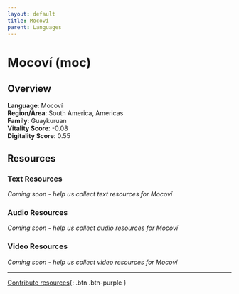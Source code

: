 ```yaml
---
layout: default
title: Mocoví
parent: Languages
---
```


# Mocoví (moc)

## Overview

**Language**: Mocoví  
**Region/Area**: South America, Americas  
**Family**: Guaykuruan  
**Vitality Score**: -0.08  
**Digitality Score**: 0.55  

## Resources

### Text Resources
*Coming soon - help us collect text resources for Mocoví*

### Audio Resources
*Coming soon - help us collect audio resources for Mocoví*

### Video Resources
*Coming soon - help us collect video resources for Mocoví*

---

[Contribute resources](https://fairtrain.github.io/){: .btn .btn-purple }
